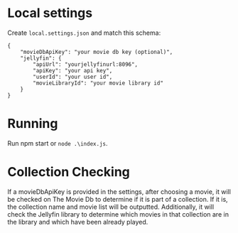 # Local settings
Create `local.settings.json` and match this schema:

```
{
    "movieDbApiKey": "your movie db key (optional)",
    "jellyfin": {
        "apiUrl": "yourjellyfinurl:8096",
        "apiKey": "your api key",
        "userId": "your user id",
        "movieLibraryId": "your movie library id"
    }
}
```

# Running
Run npm start or `node .\index.js`.

# Collection Checking
If a movieDbApiKey is provided in the settings, after choosing a movie, it will be checked on The Movie Db to determine if it is part of a collection. If it is, the collection name and movie list will be outputted. Additionally, it will check the Jellyfin library to determine which movies in that collection are in the library and which have been already played.